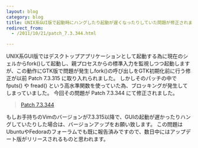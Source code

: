 ```yaml
---
layout: blog
category: blog
title: UNIX系GUI版で起動時にハングしたり起動が遅くなったりしていた問題が修正されました。
redirect_from:
  - /2011/10/21/patch_7.3.344.html

---
```


UNIX系GUI版ではデスクトップアプリケーションとして起動する為に現在のシェルからfork()して起動し、親プロセスからの標準入力を監視しつつ起動しますが、この動作にGTK版で問題が発生しfork()の呼び出しをGTK初期化前に行う修正が以前 Patch 7.3.315 に取り入れられました。
しかしそのパッチの中で fputs() や fread() という高水準関数を使っていた為、ブロッキングが発生してしまっていました。
今回その問題が Patch 7.3.344 にて修正されました。

> [Patch 7.3.344 ](https://groups.google.com/d/topic/vim_dev/nLaY3Q2V0y0/discussion)

もしお手持ちのVimのバージョンが7.3.315以降で、GUIの起動が遅かったりハングしていたりした場合は、バージョンアップをお願い致します。
この問題はUbuntuやFedoraのフォーラムでも既に報告済みですので、数日中にはアップデート版がリリースされるものと思われます。
